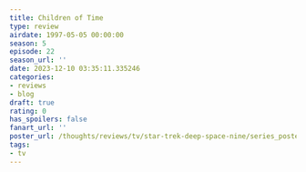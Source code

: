 ```yaml
---
title: Children of Time
type: review
airdate: 1997-05-05 00:00:00
season: 5
episode: 22
season_url: ''
date: 2023-12-10 03:35:11.335246
categories:
- reviews
- blog
draft: true
rating: 0
has_spoilers: false
fanart_url: ''
poster_url: /thoughts/reviews/tv/star-trek-deep-space-nine/series_poster.jpg
tags:
- tv
---
```


